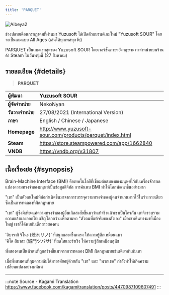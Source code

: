 ```yaml
---
title: 'PARQUET'
---
```


![Aibeya2](/img/visualnovel/preview/aibeya2.jpeg)

ช่วงปลายเดือนกรกฎาคมที่ผ่านมา Yuzusoft ได้เปิดตัวแบรนด์เกมใหม่ "Yuzusoft SOUR" โดยจะเป็นเกมแบบ All Ages (เล่นได้ทุกเพศทุกวัย)

PARQUET เป็นเกมแรกสุดของ Yuzusoft SOUR โดยเวอร์ชั่นภาษาอังกฤษจะวางจำหน่ายบนร้านค้า Steam ในวันพรุ่งนี้ (27 สิงหาคม)

## รายละเอียด {#details}

> **PARQUET**  

| ผู้พัฒนา | Yuzusoft SOUR |
| :---- | :---- |
| **ผู้จัดจำหน่าย** | NekoNyan |
| **วันวางจำหน่าย** | 27/08/2021 (International Version) |
| **ภาษา** | English / Chinese / Japanese |
| **Homepage** | http://www.yuzusoft-sour.com/products/parquet/index.html |
| **Steam** | https://store.steampowered.com/app/1662840 |
| **VNDB** | https://vndb.org/v31807 |

## เนื้อเรื่องย่อ {#synopsis}

Brain-Machine Interface (BMI) คือเทคโนโลยีที่เชื่อมต่อสมองของมนุษย์ไว้กับเครื่องจักรกล แปลงความทรงจำของมนุษย์เป็นข้อมูลดิจิทัล การค้นพบ BMI ทำให้โลกพัฒนาขึ้นอย่างมาก

"เขา" เป็นตัวตนใหม่ที่ก่อกำเนิดขึ้นมาจากการบรรจุความทรงจำของผู้คนจำนวนมากไว้ในร่างกายเดียว ซึ่งเป็นการทดลองที่ผิดกฎหมาย

"เขา" ผู้ซึ่งมีเพียงแค่ความทรงจำของผู้อื่นเกิดสงสัยขึ้นมาว่าแท้จริงแล้วเขาเป็นใครกัน เขาจึงรวบรวมความกล้าและออกไปเผชิญโลกกว้างเพื่อตามหา "ตัวตนที่แท้จริงของตัวเอง"
เมื่อเขาเดินทางมาที่เมืองใหญ่ เขาก็ได้พบกับเด็กสาวสองคน

'อิบารากิ ริโนะ (茨木リノ)' ที่สนุกและครื้นเครง ให้ความรู้สึกเหมือนแมว  
'คิโด สึบาสะ (城門ツバサ)' ที่สดใสและร่าเริง ให้ความรู้สึกเหมือนสุนัข

ทั้งสองคนเป็นตัวตนที่ถูกสร้างขึ้นมาจากการทดลอง BMI ผิดกฎหมายเช่นเดียวกันกับเขา

เมื่อทั้งสามคนที่กุมความลับได้มาอาศัยอยู่ด้วยกัน "เขา" และ "พวกเธอ" กำลังทำให้เกิดความเปลี่ยนแปลงอย่างมหันต์

---
:::note Source - Kagami Translation
https://www.facebook.com/kagamitranslation/posts/4470987109607491
:::